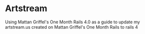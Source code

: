 # Artstream

Using Mattan Griffel's One Month Rails 4.0 as a guide to update my artstream.us created on Mattan Griffel's One Month Rails  to rails 4
